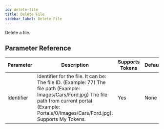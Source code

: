 ```yaml
---
id: delete-file
title: Delete File
sidebar_label: Delete File
---
```



Delete a file.

## Parameter Reference
| Parameter | Description | Supports Tokens | Default |
| -- | -- | -- | -- |
| Identifier | Identifier for the file. It can be: The file ID. (Example: 77) The file path (Example: Images/Cars/Ford.jpg) The file path from current portal (Example: Portals/0/Images/Cars/Ford.jpg). Supports My Tokens. | Yes | None |
